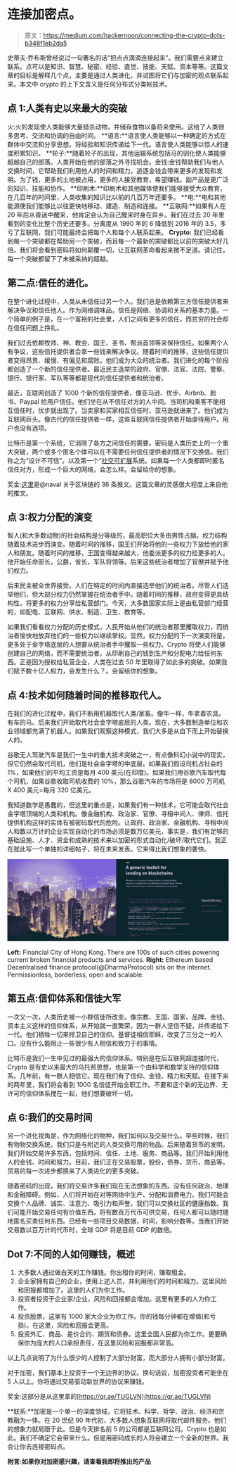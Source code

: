 # 连接加密点。

> 原文：<https://medium.com/hackernoon/connecting-the-crypto-dots-b348f1eb2da5>

史蒂夫·乔布斯曾经说过一句著名的话“把点点滴滴连接起来”。我们需要点来建立联系。点可以是知识、智慧、秘密、经验、直觉、技能、天赋、资本等等。这篇文章的目标是解释几个点，主要是通过人类进化，并试图将它们与加密的观点联系起来。本文中 crypto 的上下文含义是任何分布式分类帐技术。

## 点 1:人类有史以来最大的突破

火:火的发现使人类能够大量猎杀动物，并储存食物以备将来使用。这给了人类很多思考、交流和协调的自由时间。
**语言:**语言使人类能够以一种确定的方式在群体中交流和分享思想。将经验和知识传递给下一代。语言使人类能够以惊人的速度积累知识。
**轮子:**随着轮子的出现，其他运输系统包括马的驯化使人类能够超越自己的部落。人类开始在他的部落之外寻找机会。金钱:金钱帮助我们与他人交换时间，它帮助我们利用他人的时间和精力。追逐金钱会带来更多的发现和发明。为了钱，更多的土地被占用，更多的人接受教育，希望赚钱。副产品是更广泛的知识、技能和协作。
**印刷术:**印刷术和其他媒体使我们能够接受大众教育，在几百年的时间里，人类收集的知识比以前的几百万年还要多。
**电:**电和其他能源使我们能够比以往更快地移动、建造、制造和连接。
**互联网:**如果有人在 20 年后从昏迷中醒来，他肯定会认为自己醒来时身在异乡。我们在过去 20 年里看到的变化比整个历史还要多。分离度从 1990 年的 6 降低到 2016 年的 3.5，多亏了互联网，我们可能最终会把每个人和每个人联系起来。
**Crypto:** 我们已经看到每一个突破都在帮助另一个突破，而且每一个最新的突破都比以前的突破大好几倍。我们将会看到密码将如何颠覆一切，让互联网革命看起来微不足道。请记住，每一个突破都留下了未被采纳的超越。

## 第二点:信任的进化。

在整个进化过程中，人类从未信任过另一个人。我们总是依赖第三方信任提供者来解决争议和信任他人。作为网络调味品，信任是网络、协调和关系的基本力量。一个简单的例子是，在一个富裕的社会里，人们之间有更多的信任，而贫穷的社会却在信任问题上挣扎。

我们过去依赖牧师、神、教会、国王、圣书、帮派首领等来保持信任。如果两个人有争议，这些信托提供者会拿一些钱来解决争议。随着时间的推移，这些信任提供者变得昂贵、缓慢、有偏见和腐败。他们成为大众的统治者。我们进化的每个阶段都创造了一个新的信任提供者。最近民主选举的政府、官僚、法官、法院、警察、银行、银行家、军队等等都是现代的信任提供者和统治者。

最近，互联网创造了 1000 个新的信任提供者，像亚马逊、优步、Airbnb、脸书、Paypal 给用户信任。他们坐在从不信任对方的人中间。当司机和乘客不能相互信任时，优步就出现了。当卖家和买家相互信任时，亚马逊就进来了。他们成为互联网巨头。像古代的信任提供者一样，这些互联网信任提供者开始虐待用户。用户也没有选项。

比特币是第一个系统，它消除了各方之间信任的需要。密码是人类历史上的一个重大突破，两个或多个匿名个体可以在不需要任何信任提供者的情况下交换值。我们称之为“设计不可信”。以及第一个“[社交可扩展](https://unenumerated.blogspot.com/2017/02/money-blockchains-and-social-scalability.html)系统。如果每一个人类都即时匿名信任对方，形成一个巨大的网络，会怎么样。会留给你的想象。

奖金:[这里](https://twitter.com/naval/status/877467629308395521)是@naval 关于区块链的 36 条推文。这篇文章的灵感很大程度上来自他的推文。

## 点 3:权力分配的演变

智人(和大多数动物)的社会结构是分等级的，最高职位大多由男性占据。权力结构随着技术进步而演变。随着时间的推移，国王们开始将他的一些权力下放给他的家人和朋友。随着时间的推移，王国变得越来越大，他委派更多的权力给更多的人，他开始任命部长，公爵，省长，军队将领等。后来这些统治者增加了官僚并赋予他们权力。

后来民主被全世界接受。人们在特定的时间内直接选举他们的统治者。尽管人们选举他们，但大部分权力仍然掌握在统治者手中。随着时间的推移，政府变得更具结构性，将更多的权力分享给私营部门。今天，大多数国家实际上是由私营部门经营的，如配电、互联网、供水、制造、卫生、教育等。

如果我们看看权力分配的历史模式，人民开始从他们的统治者那里攫取权力，而统治者愉快地放弃他们的一些权力以继续掌权。显然，权力分配的下一次演变将是，更多处于金字塔底层的人想要从统治者手中攫取一些权力。Crypto 将使人们能够创建自己的网络，而不需要统治者。从印刷自己的钱到生产和分配电力给任何东西。正是因为授权给私营企业，人类在过去 50 年里取得了如此多的突破。如果我们赋予数十亿人权力，会发生什么？。会留给你的想象。

## 点 4:技术如何随着时间的推移取代人。

在我们的进化过程中，我们不断用机器取代人类/家畜。像牛一样，牛拿着农具。有车的马。后来我们开始取代社会金字塔底层的人类。现在，大多数制造单位和农业领域都充满了机器人。如果我们观察这种模式，我们大多是从自下而上开始替换人的。

谷歌无人驾驶汽车是我们一生中的重大技术突破之一，有点像科幻小说中的现实，但它仍然会取代司机，他们是社会金字塔的中底层。如果我们假设司机占社会的 1%，如果他们的平均工资是每月 400 美元(在印度)。如果我们用谷歌汽车取代每个司机，如果谷歌收取司机收费的 10%，那么谷歌汽车的市场将是 8000 万司机 X 400 美元=每月 320 亿美元。

我知道数学是愚蠢的，但这里的重点是，如果我们有一种技术，它可能会取代社会金字塔顶端的人类和机构。像金融机构、政治家、官僚、寻租中间人、律师、信托提供机构这样的实体有被密码取代的危险。让政府、政治家、金融机构、寻租中间人和数以万计的企业实现自动化的市场必须是数万亿美元，事实是，我们有足够的基础设施、人才、资金和成熟的技术来以加密的形式自动化/破坏/取代它们。我正在就此写一个单独的详细帖子，将在未来发表。它来得比我们想象的要快。

![](img/24dff28dcc5363963c75413e7e06cd48.png)

**Left:** Financial City of Hong Kong. There are 100s of such cities powering current broken financial products and services. **Right:** Ethereum based Decentralised finance protocol(@DharmaProtocol) sits on the internet. Permissionless, borderless, open and scalable.

## 第五点:信仰体系和信徒大军

一次又一次，人类历史被一小群信徒所改变。像宗教、王国、国家、品牌、金钱、资本主义这样的信仰体系，从开始就一直繁荣，因为一群人坚信不疑，并传递给下一代。他们牺牲一切来捍卫自己的信仰。基督徒相信耶稣，改变了三分之一的人口。没有什么能阻止一些很少有人相信和致力于的事情。

比特币是我们一生中见过的最强大的信仰体系。特别是在后互联网超连接时代，Crypto 是有史以来最大的乌托邦思想，也是第一个由科学和数学支持的信仰体系。几年前，有一群人相信它。现在我们有了信仰、金钱、精力和天赋。在接下来的两年里，我们将会看到 1000 名信徒开始全职工作。不要和这个新的无边界、无许可的信仰体系搅在一起，他们想要破坏一切。

## 点 6:我们的交易时间

另一个进化视角是，作为网络化的物种，我们如何以及交易什么。早些时候，我们有物物交换系统，我们只是与附近的人类交换可用的物品。后来随着货币的发明，我们开始交易许多东西，包括时间、信任、土地、服务、商品等。我们开始利用他人的金钱、时间和努力。目前，我们正在交易股票，股份，债券，货币，商品等。贸易的每一次进步都换来了人类进化的更多突破。

随着密码的出现，我们将交易许多我们现在无法想象的东西。没有任何政治、地理和金融障碍。例如，人们将开始在对等网络中生产、分配和消费电力。我们可能会交换个人品牌、诚实、注意力、吸引力和声誉。我们可以交换社区的健康指数。我们可能开始交易任何有价值东西。将有数百万代币可供交易，任何人都可以随时随地匿名买卖任何东西。已经有一些项目交易数据，时间，影响分数等。当我们开始交易数以百万计的代币时，全球 GDP 将是目前 GDP 的数倍。

## Dot 7:不同的人如何赚钱，概述

1.  大多数人通过做白天的工作赚钱。你出租你的时间，赚取租金。
2.  企业家拥有自己的企业，使用上述人员，并利用他们的时间和精力。这里风险和回报都增加了。这里的人们为你工作。
3.  投资者投资于企业家/企业，风险和回报都会增加。这里有更多的人为你工作。
4.  投资股票，这里有 1000 家大企业为你工作。你的钱每分钟都在增值(和亏损)。在这里，风险和回报会更高。
5.  投资外汇、商品、差价合约、期货和债券。这里全国人民都为你工作。更要确保你为庞大的人口承担责任，在这里风险和回报都非常高。

以上几点说明了为什么很少的人控制了大部分财富，而大部分人拥有小部分财富。

对于加密，我们基本上投资于一个无边界的协议。换句话说，加密投资者可能坐在 5 人以上。你将通过交易驱动新世界的协议来赚钱。

奖金:这部分是从这里拿的[https://qr.ae/TUGLVN](https://qr.ae/TUGLVN)

**联系:**加密是一个单一的深度领域，它将技术、科学、哲学、政治、经济和宗教融为一体。在 20 世纪 90 年代初，大多数人想象互联网将取代邮件服务。他们的想象力就局限于此。但是今天排名前 5 的公司都是互联网公司。Crypto 也是如此。我们不确定它会带来什么。但是用密码成长的人将会建立一个全新的世界。我会让你去连接密码点。

**附言:如果你对加密感兴趣，请查看我即将推出的产品**